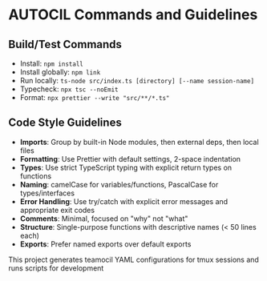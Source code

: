 # AUTOCIL Commands and Guidelines

## Build/Test Commands
- Install: `npm install`
- Install globally: `npm link`
- Run locally: `ts-node src/index.ts [directory] [--name session-name]`
- Typecheck: `npx tsc --noEmit`
- Format: `npx prettier --write "src/**/*.ts"`

## Code Style Guidelines
- **Imports**: Group by built-in Node modules, then external deps, then local files
- **Formatting**: Use Prettier with default settings, 2-space indentation
- **Types**: Use strict TypeScript typing with explicit return types on functions
- **Naming**: camelCase for variables/functions, PascalCase for types/interfaces
- **Error Handling**: Use try/catch with explicit error messages and appropriate exit codes
- **Comments**: Minimal, focused on "why" not "what"
- **Structure**: Single-purpose functions with descriptive names (< 50 lines each)
- **Exports**: Prefer named exports over default exports

This project generates teamocil YAML configurations for tmux sessions and runs scripts for development
